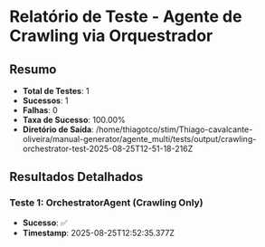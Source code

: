 
# Relatório de Teste - Agente de Crawling via Orquestrador

## Resumo
- **Total de Testes**: 1
- **Sucessos**: 1
- **Falhas**: 0
- **Taxa de Sucesso**: 100.00%
- **Diretório de Saída**: /home/thiagotco/stim/Thiago-cavalcante-oliveira/manual-generator/agente_multi/tests/output/crawling-orchestrator-test-2025-08-25T12-51-18-216Z

## Resultados Detalhados


### Teste 1: OrchestratorAgent (Crawling Only)
- **Sucesso**: ✅
- **Timestamp**: 2025-08-25T12:52:35.377Z



